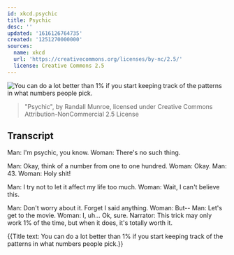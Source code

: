 ```yaml
---
id: xkcd.psychic
title: Psychic
desc: ''
updated: '1616126764735'
created: '1251270000000'
sources:
  name: xkcd
  url: 'https://creativecommons.org/licenses/by-nc/2.5/'
  license: Creative Commons 2.5
---
```

![You can do a lot better than 1% if you start keeping track of the patterns in what numbers people pick.](https://imgs.xkcd.com/comics/psychic.png)
> "Psychic", by Randall Munroe, licensed under Creative Commons Attribution-NonCommercial 2.5 License

## Transcript
Man: I'm psychic, you know.
Woman: There's no such thing.

Man: Okay, think of a number from one to one hundred.
Woman: Okay.
Man: 43.
Woman: Holy shit!

Man: I try not to let it affect my life too much.
Woman: Wait, I can't believe this.

Man: Don't worry about it. Forget I said anything.
Woman: But--
Man: Let's get to the movie.
Woman: I, uh... Ok, sure.
Narrator: This trick may only work 1% of the time, but when it does, it's totally worth it.

{{Title text: You can do a lot better than 1% if you start keeping track of the patterns in what numbers people pick.}}
